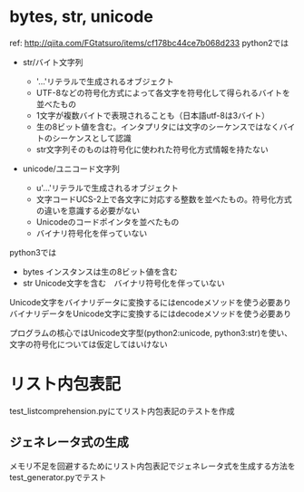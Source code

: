 # bytes, str, unicode
ref:
 http://qiita.com/FGtatsuro/items/cf178bc44ce7b068d233
python2では
* str/バイト文字列
  - '...'リテラルで生成されるオブジェクト
  - UTF-8などの符号化方式によって各文字を符号化して得られるバイトを並べたもの
  - 1文字が複数バイトで表現されることも（日本語utf-8は3バイト）
  - 生の8ビット値を含む。インタプリタには文字のシーケンスではなくバイトのシーケンスとして認識
  - str文字列そのものは符号化に使われた符号化方式情報を持たない
  
* unicode/ユニコード文字列
  - u'...'リテラルで生成されるオブジェクト
  - 文字コードUCS-2上で各文字に対応する整数を並べたもの。符号化方式の違いを意識する必要がない
  - Unicodeのコードポインタを並べたもの
  - バイナリ符号化を伴っていない

python3では
- bytes インスタンスは生の8ビット値を含む
- str Unicode文字を含む　バイナリ符号化を伴っていない

Unicode文字をバイナリデータに変換するにはencodeメソッドを使う必要あり
バイナリデータをUnicode文字に変換するにはdecodeメソッドを使う必要あり

プログラムの核心ではUnicode文字型(python2:unicode, python3:str)を使い、
文字の符号化については仮定してはいけない

# リスト内包表記
test_listcomprehension.pyにてリスト内包表記のテストを作成

## ジェネレータ式の生成
メモリ不足を回避するためにリスト内包表記でジェネレータ式を生成する方法をtest_generator.pyでテスト

